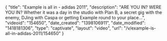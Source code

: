 {
    "title": "Example is all in - adidas 2011",
    "description": "ARE YOU IN? WERE YOU IN? Whether it was a day in the studio with Plan B, a secret gig with the enemy, DJing with Caspa or getting Example round to your place...",
    "videoid": "154650",
    "date_created": "1398106911",
    "date_modified": "1418181306",
    "type": "captivate",
    "layout": "video",
    "url": "\/v\/example-is-all-in-adidas-2011\/154650"
}